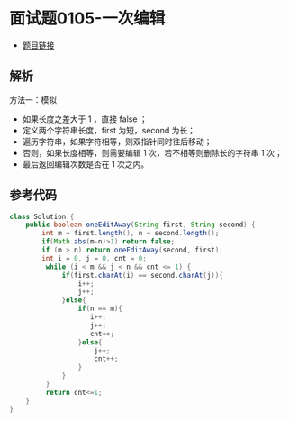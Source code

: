 # 面试题0105-一次编辑

- [题目链接](https://leetcode-cn.com/problems/sum-of-unique-elements/)

## 解析

方法一：模拟
- 如果长度之差大于 1 ，直接 false ；
- 定义两个字符串长度，first 为短，second 为长；
- 遍历字符串，如果字符相等，则双指针同时往后移动；
- 否则，如果长度相等，则需要编辑 1 次，若不相等则删除长的字符串 1 次；
- 最后返回编辑次数是否在 1 次之内。

## 参考代码
```Java
class Solution {
    public boolean oneEditAway(String first, String second) {
        int m = first.length(), n = second.length();
        if(Math.abs(m-n)>1) return false;
        if (m > n) return oneEditAway(second, first);
        int i = 0, j = 0, cnt = 0;
         while (i < m && j < n && cnt <= 1) {
             if(first.charAt(i) == second.charAt(j)){
                 i++;
                 j++;
             }else{
                 if(n == m){
                    i++;
                    j++;
                    cnt++;
                 }else{
                     j++;
                     cnt++;
                 }
             }
         }
         return cnt<=1;
    }
}
```
